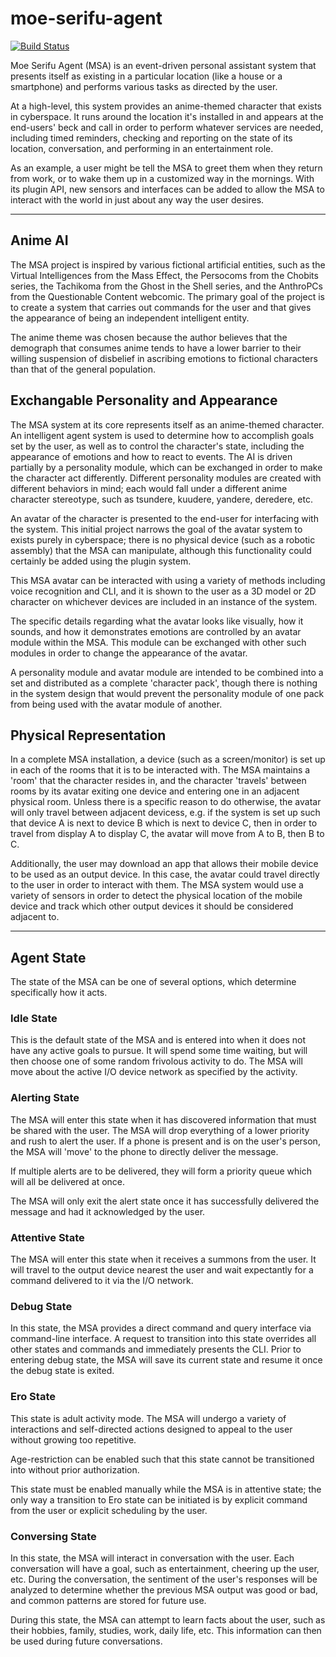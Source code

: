 # moe-serifu-agent
[![Build Status](https://travis-ci.org/dekarrin/moe-serifu-agent.svg?branch=master)](https://travis-ci.org/dekarrin/moe-serifu-agent)

Moe Serifu Agent (MSA) is an event-driven personal assistant system that presents itself as existing in a particular location (like a house or a smartphone) and performs various tasks as directed by the user.

At a high-level, this system provides an anime-themed character that exists in cyberspace. It runs around the location it's installed in and appears at the end-users' beck and call in order to perform whatever services are needed, including timed reminders, checking and reporting on the state of its location, conversation, and performing in an entertainment role.

As an example, a user might be tell the MSA to greet them when they return from work, or to wake them up in a customized way in the mornings. With its plugin API, new sensors and interfaces can be added to allow the MSA to interact with the world in just about any way the user desires.

*******

## Anime AI

The MSA project is inspired by various fictional artificial entities, such as the Virtual Intelligences from the Mass Effect, the Persocoms from the Chobits series, the Tachikoma from the Ghost in the Shell series, and the AnthroPCs from the Questionable Content webcomic. The primary goal of the project is to create a system that carries out commands for the user and that gives the appearance of being an independent intelligent entity.

The anime theme was chosen because the author believes that the demograph that consumes anime tends to have a lower barrier to their willing suspension of disbelief in ascribing emotions to fictional characters than that of the general population.

## Exchangable Personality and Appearance

The MSA system at its core represents itself as an anime-themed character. An intelligent agent system is used to determine how to accomplish goals set by the user, as well as to control the character's state, including the appearance of emotions and how to react to events. The AI is driven partially by a personality module, which can be exchanged in order to make the character act differently. Different personality modules are created with different behaviors in mind; each would fall under a different anime character stereotype, such as tsundere, kuudere, yandere, deredere, etc.

An avatar of the character is presented to the end-user for interfacing with the system. This initial project narrows the goal of the avatar system to exists purely in cyberspace; there is no physical device (such as a robotic assembly) that the MSA can manipulate, although this functionality could certainly be added using the plugin system.

This MSA avatar can be interacted with using a variety of methods including voice recognition and CLI, and it is shown to the user as a 3D model or 2D character on whichever devices are included in an instance of the system.

The specific details regarding what the avatar looks like visually, how it sounds, and how it demonstrates emotions are controlled by an avatar module within the MSA. This module can be exchanged with other such modules in order to change the appearance of the avatar.

A personality module and avatar module are intended to be combined into a set and distributed as a complete 'character pack', though there is nothing in the system design that would prevent the personality module of one pack from being used with the avatar module of another.

## Physical Representation

In a complete MSA installation, a device (such as a screen/monitor) is set up in each of the rooms that it is to be interacted with. The MSA maintains a 'room' that the character resides in, and the character 'travels' between rooms by its avatar exiting one device and entering one in an adjacent physical room. Unless there is a specific reason to do otherwise, the avatar will only travel between adjacent devicess, e.g. if the system is set up such that device A is next to device B which is next to device C, then in order to travel from display A to display C, the avatar will move from A to B, then B to C.

Additionally, the user may download an app that allows their mobile device to be used as an output device. In this case, the avatar could travel directly to the user in order to interact with them. The MSA system would use a variety of sensors in order to detect the physical location of the mobile device and track which other output devices it should be considered adjacent to.

*******

## Agent State

The state of the MSA can be one of several options, which determine specifically how it acts.

### Idle State

This is the default state of the MSA and is entered into when it does not have any active goals to pursue. It will spend some time waiting, but will then choose one of some random frivolous activity to do. The MSA will move about the active I/O device network as specified by the activity.

### Alerting State

The MSA will enter this state when it has discovered information that must be shared with the user. The MSA will drop everything of a lower priority and rush to alert the user. If a phone is present and is on the user's person, the MSA will 'move' to the phone to directly deliver the message.

If multiple alerts are to be delivered, they will form a priority queue which will all be delivered at once.

The MSA will only exit the alert state once it has successfully delivered the message and had it acknowledged by the user.

### Attentive State

The MSA will enter this state when it receives a summons from the user. It will travel to the output device nearest the user and wait expectantly for a command delivered to it via the I/O network.

### Debug State

In this state, the MSA provides a direct command and query interface via command-line interface. A request to transition into this state overrides all other states and commands and immediately presents the CLI. Prior to entering debug state, the MSA will save its current state and resume it once the debug state is exited.

### Ero State

This state is adult activity mode. The MSA will undergo a variety of interactions and self-directed actions designed to appeal to the user without growing too repetitive.

Age-restriction can be enabled such that this state cannot be transitioned into without prior authorization.

This state must be enabled manually while the MSA is in attentive state; the only way a transition to Ero state can be initiated is by explicit command from the user or explicit scheduling by the user.

### Conversing State

In this state, the MSA will interact in conversation with the user. Each conversation will have a goal, such as entertainment, cheering up the user, etc. During the conversation, the sentiment of the user's responses will be analyzed to determine whether the previous MSA output was good or bad, and common patterns are stored for future use.

During this state, the MSA can attempt to learn facts about the user, such as their hobbies, family, studies, work, daily life, etc. This information can then be used during future conversations.